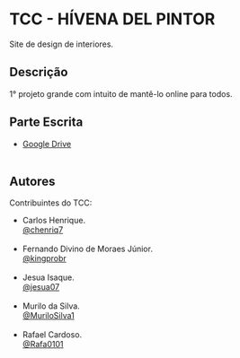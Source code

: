 # TCC - HÍVENA DEL PINTOR

Site de design de interiores.

## Descrição

1° projeto grande com intuito de mantê-lo online para todos.

## Parte Escrita

* [Google Drive](https://drive.google.com/drive/u/0/folders/1urVxxwmcNGCFbgZdPpZqxDGDOtjIupG-) <br><br>

## Autores

Contribuintes do TCC:

* Carlos Henrique.<br>
[@chenriq7](https://github.com/chenriq7) <br><br>
* Fernando Divino de Moraes Júnior. <br>
[@kingprobr](https://github.com/kingprobr) <br><br>
* Jesua Isaque.<br>
[@jesua07](https://github.com/jesua07) <br><br>
* Murilo da Silva.<br>
[@MuriloSilva1](https://github.com/MuriloSilva1) <br><br>
* Rafael Cardoso.<br>
[@Rafa0101](https://github.com/Rafa0101)<br>
